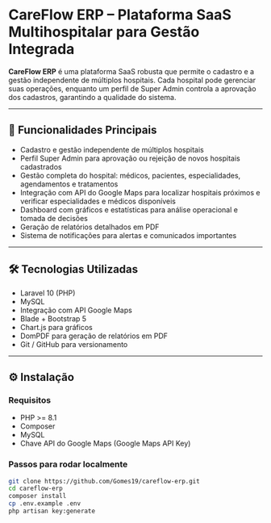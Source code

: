 # CareFlow ERP – Plataforma SaaS Multihospitalar para Gestão Integrada

**CareFlow ERP** é uma plataforma SaaS robusta que permite o cadastro e a gestão independente de múltiplos hospitais. Cada hospital pode gerenciar suas operações, enquanto um perfil de Super Admin controla a aprovação dos cadastros, garantindo a qualidade do sistema.

---

## 🚀 Funcionalidades Principais

- Cadastro e gestão independente de múltiplos hospitais
- Perfil Super Admin para aprovação ou rejeição de novos hospitais cadastrados
- Gestão completa do hospital: médicos, pacientes, especialidades, agendamentos e tratamentos
- Integração com API do Google Maps para localizar hospitais próximos e verificar especialidades e médicos disponíveis
- Dashboard com gráficos e estatísticas para análise operacional e tomada de decisões
- Geração de relatórios detalhados em PDF
- Sistema de notificações para alertas e comunicados importantes

---

## 🛠 Tecnologias Utilizadas

- Laravel 10 (PHP)  
- MySQL  
- Integração com API Google Maps  
- Blade + Bootstrap 5  
- Chart.js para gráficos  
- DomPDF para geração de relatórios em PDF  
- Git / GitHub para versionamento

---

## ⚙️ Instalação

### Requisitos

- PHP >= 8.1  
- Composer  
- MySQL  
- Chave API do Google Maps (Google Maps API Key)

### Passos para rodar localmente

```bash
git clone https://github.com/Gomes19/careflow-erp.git
cd careflow-erp
composer install
cp .env.example .env
php artisan key:generate
